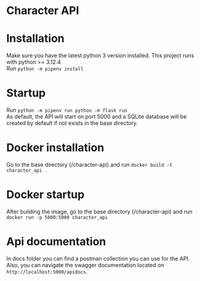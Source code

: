 # Character API

# Installation

Make sure you have the latest python 3 version installed. This project runs with python >= 3.12.4  
Run `python -m pipenv install`



# Startup
Run `python -m pipenv run python -m flask run`  
As default, the API will start on port 5000 and a SQLite database will be created by default if not exists in the base directory.


# Docker installation

Go to the base directory (/character-api) and run `docker build -t character_api .` 


# Docker startup

After building the image, go to the base directory (/character-api) and run `docker run -p 5000:5000 character_api`


# Api documentation

In docs folder you can find a postman collection you can use for the API. Also, you can navigate the swagger documentation located on `http://localhost:5000/apidocs`.
